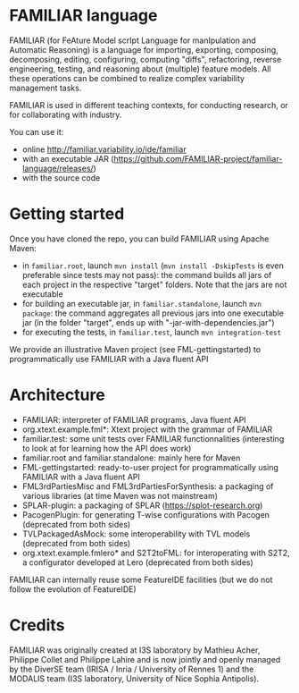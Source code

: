 FAMILIAR language
=================

FAMILIAR (for FeAture Model scrIpt Language for manIpulation and Automatic Reasoning) is a language for importing, exporting, composing, decomposing, editing, configuring, computing "diffs", refactoring, reverse engineering, testing, and reasoning about (multiple) feature models. All these operations can be combined to realize complex variability management tasks.

FAMILIAR is used in different teaching contexts, for conducting research, or for collaborating with industry. 

You can use it:
 * online http://familiar.variability.io/ide/familiar
 * with an executable JAR (https://github.com/FAMILIAR-project/familiar-language/releases/) 
 * with the source code 

# Getting started 

Once you have cloned the repo, you can build FAMILIAR using Apache Maven:  
 * in ``familiar.root``, launch ```mvn install``` (```mvn install -DskipTests``` is even preferable since tests may not pass): the command builds all jars of each project in the respective "target" folders. Note that the jars are not executable
 * for building an executable jar, in ``familiar.standalone``, launch ```mvn package```: the command aggregates all previous jars into one executable jar (in the folder "target", ends up with "-jar-with-dependencies.jar")
 * for executing the tests, in ``familiar.test``, launch ```mvn integration-test``` 
 
We provide an illustrative Maven project (see FML-gettingstarted) to programmatically use FAMILIAR with a Java fluent API

# Architecture 

 * FAMILIAR: interpreter of FAMILIAR programs, Java fluent API
 * org.xtext.example.fml*: Xtext project with the grammar of FAMILIAR 
 * familiar.test: some unit tests over FAMILIAR functionnalities (interesting to look at for learning how the API does work) 
 * familiar.root and familiar.standalone: mainly here for Maven 
 * FML-gettingstarted: ready-to-user project for programmatically using FAMILIAR with a Java fluent API
 * FML3rdPartiesMisc and FML3rdPartiesForSynthesis: a packaging of various libraries (at time Maven was not mainstream) 
 * SPLAR-plugin: a packaging of SPLAR (https://splot-research.org) 
 * PacogenPlugin: for generating T-wise configurations with Pacogen (deprecated from both sides)
 * TVLPackagedAsMock: some interoperability with TVL models (deprecated from both sides)
 * org.xtext.example.fmlero* and S2T2toFML: for interoperating with S2T2, a configurator developed at Lero (deprecated from both sides) 

FAMILIAR can internally reuse some FeatureIDE facilities (but we do not follow the evolution of FeatureIDE) 


# Credits 

FAMILIAR was originally created at I3S laboratory by Mathieu Acher, Philippe Collet and Philippe Lahire and is now jointly and openly managed by the DiverSE team (IRISA / Inria / University of Rennes 1) and the MODALIS team (I3S laboratory, University of Nice Sophia Antipolis). 
